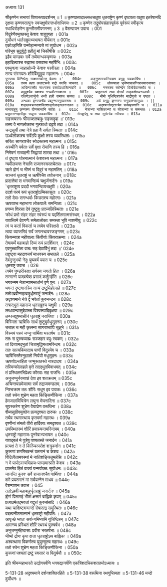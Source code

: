 अध्यायः 131

श्रीकृष्णेन सभायां विश्वरूपप्रदर्शनम् ॥ 1 ॥ कृष्णप्रसादाल्लब्धचक्षुषा धृतराष्ट्रेण कृष्णं दृष्टवता वक्षुषा इतरेषामदि दृक्षया कृष्णवरात्पुनः स्वचक्षुषोरन्तर्धानाधिगमः ॥ 2 ॥ कृष्णेन तद्रूपोपसंहारपूर्वकं पूर्वरूपं स्वीकृत्य रथाधिरोहणेन कुन्तीसमीपगमनम् ॥ 3 ॥
वैशम्पायन उवाच ।	001    
विदुरेणैवमुक्तस्तु केशवः शत्रुपूगहा ।	001a  
दुर्योधनं धार्तराष्ट्रमभ्यभाषत वीर्यवान् ॥	001c  
एकोऽहमिति यन्मोहान्मन्यसे मां सुयोधन ।	002a  
परिभूय सुदुर्बुद्धे ग्रहीतुं मां चिकीर्षसि ॥	002c  
इहैव पाण्डवाः सर्वे तथैवान्धकवृष्णयः ।	003a  
इहादित्याश्च रुद्राश्च वसवश्च महर्षिभिः ॥	003c  
एवमुक्त्वा जाहासोच्चैः केशवः परवीरहा ।	004a  
तस्य संस्मयतः शौरेर्विद्युद्रूपा महात्मनः ।	004c  
`युगपच्च विनिष्पेतुः साक्षात्सर्वास्तु देवताः ॥'	004e   
अङ्गुष्ठमात्रास्त्रिदशा बभूवुः पावकार्चिषः ।	005a  
तस्य ब्रह्मा ललाटस्थो रुद्रो वक्षसि चाभवत् ॥	005c  
लोकपाला भुजेष्वासन्नग्निरास्यादजायत ।	006a  
आदित्याश्चैव साध्याश्च वसवोऽथाश्विनावपि ॥	006c  
मरुतश्च सहेन्द्रेण विश्वेदेवास्तथैव च ।	007a  
बभूवुश्चैव यक्षाश्च गन्धर्वोरगराक्षसाः ॥	007c  
प्रादुरास्तां तथा दोर्भ्यां सङ्कर्षणधनञ्जयौ ।	008a  
दक्षिणेऽथार्जुनो धन्वी हली रामश्च सव्यतः ॥	008c  
भीमो युधिष्ठिरश्चैव माद्रीपुत्रौ च पृष्ठतः ।	009a  
अन्धका वृष्णयश्चैव प्रद्युम्नपरमुखास्ततः ॥	009c  
अग्रे बभूवुः कृष्णस्य समुद्यतमहायुधाः । ||	010a  
शङ्खचक्रगदाशक्तिशार्ङ्गलाङ्गलनन्दकाः ॥	010c  
अदृश्यन्तोद्यतान्येव सर्वप्रहरणानि च ।	011a  
नानाबाहुषु कृष्णस्य दीप्यमानानि सर्वशः ॥	011c  
नेत्राभ्यां नासिकाभ्यां च श्रोत्राभ्यां च समन्ततः ।	012a  
प्रादुरासन्महारौद्राः सधूमाः पावकार्चिषः ॥	012c  
रोमकूपेषु च तथा सूर्यस्येव मरीचयः ।	013a  
`सहस्रचरणः श्रीमाञ्शतबाहुः सहस्रदृक् ॥'	013c  
तस्य वै नागलोकश्च गुल्फाधो ददृशे तदा ।	014a  
चन्द्रसूर्यौ तथा नेत्रे ग्रहा वै सर्वतः स्थिताः ॥	014c  
ऊर्ध्वलोकाश्च सर्वेऽपि कुक्षौ तस्य व्यवस्थिताः ।	015a  
सरितः सागराश्चैव स्वेदस्तस्य महात्मनः ॥ 	015c  
अस्थीनि पर्वताः सर्वे वृक्षा रोमाणि तस्य हि ।	016a  
निमेषणं रात्र्यहनी जिह्वायां शारदा तथा ॥ '	016c  
तं दृष्ट्वा घोरमात्मानं केशवस्य महात्मनः ।	017a  
न्यमीलयन्त नेत्राणि राजानस्त्रस्तचेतसः ॥	017c  
ऋते द्रोणं च भीष्मं च विदुरं च महामतिम् ।	018a  
सञ्जयं धृतराष्ट्रं च ऋषींश्चैव तपोधनान् ॥	018c  
प्रादात्तेषां स भगवान्दिव्यं चक्षुर्जनार्दनः ॥	019a  
`धृतराष्ट्राय प्रददौ भगवान्दिव्यचक्षुषी ।	020a  
ददर्श परमं रूपं धृतराष्ट्रोऽम्बिकासुतः ॥	020c  
ततो देवाः सगन्धर्वाः किन्नराश्च महोरगाः ।	021a  
ऋषयश्च महाभागा लोकपालैः समन्विताः ।	021c  
प्रणम्य शिरसा देवं तुष्टुवुः प्राञ्जलिस्थिताः ॥	021e   
क्रोधं प्रभो संहर संहर स्वंरूपं च यद्दर्शितमात्मसंस्थम् ।	022a  
यावत्त्विमे देवगणैः समेतालोकाः समस्ता भुवि नाशमीयुः ॥	022c  
त्वं च कर्ता विकर्ता च त्वमेव परिरक्षसे ।	023a  
त्वया व्याप्तमिदं सर्वं जगत्स्थावरजङ्गमम् ॥	023c  
कियन्मात्रा महीपालाः किंवीर्याः किंपराक्रमाः ।	024a  
तेषामर्थे महाबाहो दिव्यं रूपं प्रदर्शिवान् ।	024c  
एवमुच्चारिता वाचः सह देवार्विभुं तदा ॥'	024e   
तद्दृष्ट्वा महदाश्चर्यं माधवस्य सभातले ।	025a  
देवदुन्दुभयो नेदुः पुष्पवर्षं पपात च ॥	025c  
धृतराष्ट्र उवाच ।	026    
त्वमेव पुण्डरीकाक्ष सर्वस्य जगतो हितः ।	026a  
तस्मान्मे यादवश्रेष्ठ प्रसादं कर्तुमर्हसि ॥	026c  
भगवन्मम नेत्राभ्यामन्तर्धानं वृणे पुनः ।	027a  
भवन्तं दृष्टवानस्मि नान्यं द्रष्टुमिहोत्सहे ॥	027c  
ततोऽब्रवीन्महाबाहुर्धृतराष्ट्रं जनार्दनः ।	028a  
अदृश्यमाने नेत्रे द्वे भवेतां कुरुनन्दन ॥	028c  
तत्राद्भुतं महाराज धृतराष्ट्रश्च चक्षुषी ।	029a  
लब्धवान्वासुदेवाच्च विश्वरूपदिदृक्षया ॥	029c  
लब्धचक्षुषमासीनं धृतराष्ट्रं नराधिपाः ।	030a  
विस्मिता ऋषिभिः सार्धं तुष्टुवुर्मधुसूदनम् ॥	030c  
चचाल च मही कृत्स्ना सागरश्चापि चुक्षुभे ।	031a  
विस्मयं परमं जग्मुः पार्थिवा भरतर्षभ ॥	031c  
ततः स पुरुषव्याघ्रः सञ्जहार वपुः स्वकम् ।	032a  
तां दिव्यामद्भुतां चित्रामृद्धिमत्तामरिन्दमः ॥	032c  
ततः सात्यकिमादाय पाणौ विदुरमेव च ।	033a  
ऋषिभिस्तैरनुज्ञातो निर्ययौ मधुसूदनः ॥	033c  
ऋषयोऽन्तर्हिता जग्मुस्ततस्ते नारदादयः ।	034a  
तस्मिन्कोलाहले वृत्ते तदद्भुतमिवाभवत् ॥	034c  
तं प्रस्थितमभिप्रेक्ष्य कौरवाः सह राजभिः ।	035a  
अनुजग्मुर्नरव्याघ्रं देवा इव शतक्रतम् ॥	035c  
अचिन्तयन्नमेयात्मा सर्वं तद्राजमण्डलम् ।	036a  
निश्चक्राम ततः शौरिः सधूम इव पावकः ॥	036c  
ततो रथेन शुभ्रेण महता किङ्किणीकिना ।	037a  
हेमजालविचित्रेण लघुना मेघनादिना ॥	037c  
सूपस्करेण शुभ्रेण वैयाघ्रेण वरूथिना ।	038a  
शैब्यसुग्रीवयुक्तेन प्रत्यदृश्यत दारुकः ॥ 	038c  
तथैव रथमास्थाय कृतवर्मा महारथः ।	039a  
वृष्णीनां संमतो वीरो हार्दिक्यः समदृश्यत ॥	039c  
उपस्थितरथं शौरिं प्रयास्यन्तमरिन्दमम् ।	040a  
धृतराष्ट्रो महाराजः पुनरेवाभ्यभाषत ॥	040c  
यावद्बलं मे पुत्रेषु पश्यतस्ते जनार्दन ।	041a  
प्रत्यक्षं ते न ते किञ्चित्परोक्षं शत्रुकर्शन ॥	041c  
कुरूणां शममिच्छन्तं यतमानं च केशव ।	042a  
विदित्वैतामवस्थां मे नातिशङ्कितुमर्हसि ॥	042c  
न मे पापोऽस्त्यभिप्रायः पाण्डवान्प्रति केशव ।	043a  
ज्ञातमेव हितं वाक्यं यन्मयोक्तः सुयोधनः ॥	043c  
जानन्ति कुरवः सर्वे राजानश्चैव पार्थिवाः ।	044a  
शमे प्रयतमानं मां सर्वयत्नेन माधव ॥	044c  
वैशम्पायन उवाच ।	045    
ततोऽब्रवीन्महाबाहुर्धृतराष्ट्रं जनार्दनः ।	045a  
द्रोणं पितामहं भीष्मं क्षत्तारं बाह्लिकं कृपम् ॥	045c  
प्रत्यक्षमेतद्भवतां यद्वृत्तं कुरुसंसदि ।	046a  
यथा चाशिष्टवन्मन्दो रोषादद्य समुत्थितः ॥	046c  
वदत्यनीशमात्मानं धृतराष्ट्रो महीपतिः ।	047a  
आपृच्छे भवतः सर्वान्गमिष्यामि युधिष्ठिरम् ॥	047c  
आमन्त्र्य प्रस्थितं शौरिं रथस्थं पुरुषर्षभ ।	048a  
अनुजग्मुर्महेष्वासाः प्रवीरा भरतर्षभाः ॥	048c  
भीष्मो द्रोणः कृपः क्षत्ता धृतराष्ट्रोऽथ बाह्लिकः ।	049a  
अश्वत्थामा विकर्णश्च युयुत्सुश्च महारथः ॥	049c  
ततो रथेन शुभ्रेण महता किङ्किणीकिना ।	050a  
कुरूणां पश्यतां द्रष्टुं स्वसारं स पितुर्ययौ ॥ ॥	050c  

इति श्रीमन्महाभारते उद्योगपर्वणि भगवद्यानर्वणि एकत्रिंशदधिकशततमोऽध्यायः ॥

5-131-28 अदृश्यमाने दर्शनशक्तिरहिते ॥ 5-131-38 वरूथिना रथगुप्तिमता ॥ 5-131-46 मन्दो दुर्योधनः ॥

